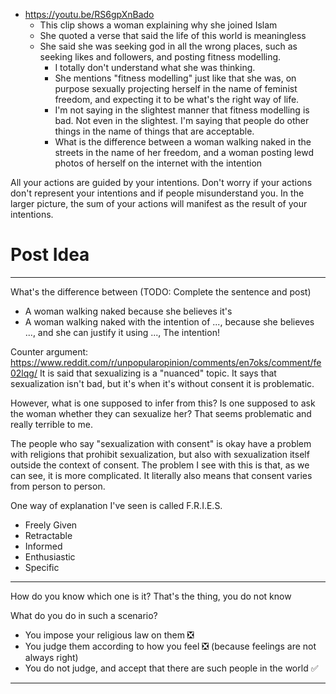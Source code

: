 - https://youtu.be/RS6gpXnBado
	- This clip shows a woman explaining why she joined Islam
	- She quoted a verse that said the life of this world is meaningless
	- She said she was seeking god in all the wrong places, such as seeking likes and followers, and posting fitness modelling.
		- I totally don't understand what she was thinking.
		- She mentions "fitness modelling" just like that she was, on purpose sexually projecting herself in the name of feminist freedom, and expecting it to be what's the right way of life.
		- I'm not saying in the slightest manner that fitness modelling is bad. Not even in the slightest. I'm saying that people do other things in the name of things that are acceptable.
		- What is the difference between a woman walking naked in the streets in the name of her freedom, and a woman posting lewd photos of herself on the internet with the intention



All your actions are guided by your intentions. Don't worry if your actions don't represent your intentions and if people misunderstand you. In the larger picture, the sum of your actions will manifest as the result of your intentions.


# Post Idea
---
What's the difference between (TODO: Complete the sentence and post)
- A woman walking naked because she believes it's
- A woman walking naked with the intention of ..., because she believes ..., and she can justify it using ...,
The intention!

Counter argument: https://www.reddit.com/r/unpopularopinion/comments/en7oks/comment/fe02lqg/
It is said that sexualizing is a "nuanced" topic. It says that sexualization isn't bad, but it's when it's without consent it is problematic.

However, what is one supposed to infer from this? Is one supposed to ask the woman whether they can sexualize her? That seems problematic and really terrible to me.

The people who say "sexualization with consent" is okay have a problem with religions that prohibit sexualization, but also with sexualization itself outside the context of consent. The problem I see with this is that, as we can see, it is more complicated. It literally also means that consent varies from person to person.

One way of explanation I've seen is called F.R.I.E.S.
- Freely Given
- Retractable
- Informed
- Enthusiastic
- Specific

---
How do you know which one is it?
That's the thing, you do not know

What do you do in such a scenario?
- You impose your religious law on them ❎
- You judge them according to how you feel ❎ (because feelings are not always right)
- You do not judge, and accept that there are such people in the world ✅
---